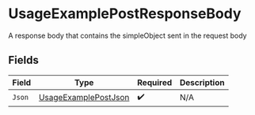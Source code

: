 # UsageExamplePostResponseBody

A response body that contains the simpleObject sent in the request body


## Fields

| Field                                                                   | Type                                                                    | Required                                                                | Description                                                             |
| ----------------------------------------------------------------------- | ----------------------------------------------------------------------- | ----------------------------------------------------------------------- | ----------------------------------------------------------------------- |
| `Json`                                                                  | [UsageExamplePostJson](../../models/operations/UsageExamplePostJson.md) | :heavy_check_mark:                                                      | N/A                                                                     |
